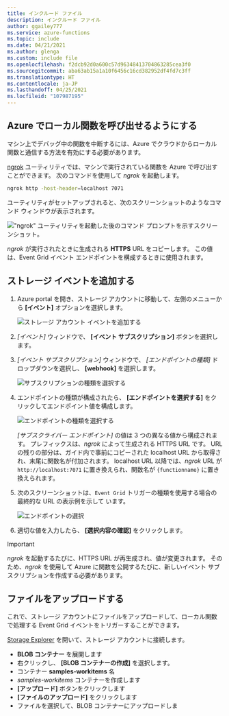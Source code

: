 ```yaml
---
title: インクルード ファイル
description: インクルード ファイル
author: ggailey777
ms.service: azure-functions
ms.topic: include
ms.date: 04/21/2021
ms.author: glenga
ms.custom: include file
ms.openlocfilehash: f2dcb92d0a600c57d96348413704863285cea3f0
ms.sourcegitcommit: aba63ab15a1a10f6456c16cd382952df4fd7c3ff
ms.translationtype: HT
ms.contentlocale: ja-JP
ms.lasthandoff: 04/25/2021
ms.locfileid: "107987195"
---
```

## <a name="allow-azure-to-call-your-local-function"></a>Azure でローカル関数を呼び出せるようにする

マシン上でデバッグ中の関数を中断するには、Azure でクラウドからローカル関数と通信する方法を有効にする必要があります。

[ngrok](https://ngrok.com/) ユーティリティでは、マシンで実行されている関数を Azure で呼び出すことができます。 次のコマンドを使用して *ngrok* を起動します。

```bash
ngrok http -host-header=localhost 7071
```
ユーティリティがセットアップされると、次のスクリーンショットのようなコマンド ウィンドウが表示されます。

!["ngrok" ユーティリティを起動した後のコマンド プロンプトを示すスクリーンショット。](./media/functions-event-grid-local-dev/functions-event-grid-local-dev-ngrok.png)

*ngrok* が実行されたときに生成される **HTTPS** URL をコピーします。 この値は、Event Grid イベント エンドポイントを構成するときに使用されます。

## <a name="add-a-storage-event"></a>ストレージ イベントを追加する

1. Azure portal を開き、ストレージ アカウントに移動して、左側のメニューから **[イベント]** オプションを選択します。

    ![ストレージ アカウント イベントを追加する](./media/functions-event-grid-local-dev/functions-event-grid-local-dev-add-event.png)

1. *[イベント]* ウィンドウで、 **[イベント サブスクリプション]** ボタンを選択します。 

1. *[イベント サブスクリプション]* ウィンドウで、 *[エンドポイントの種類]* ドロップダウンを選択し、 **[webhook]** を選択します。

    ![サブスクリプションの種類を選択する](./media/functions-event-grid-local-dev/functions-event-grid-local-dev-event-subscription-type.png)

1. エンドポイントの種類が構成されたら、 **[エンドポイントを選択する]** をクリックしてエンドポイント値を構成します。

    ![エンドポイントの種類を選択する](./media/functions-event-grid-local-dev/functions-event-grid-local-dev-event-subscription-endpoint.png)

    *[サブスクライバー エンドポイント]* の値は 3 つの異なる値から構成されます。 プレフィックスは、*ngrok* によって生成される HTTPS URL です。 URL の残りの部分は、ガイド内で事前にコピーされた localhost URL から取得され、末尾に関数名が付加されます。 localhost URL 以降では、*ngrok* URL が `http://localhost:7071` に置き換えられ、関数名が `{functionname}` に置き換えられます。

1. 次のスクリーンショットは、`Event Grid` トリガーの種類を使用する場合の最終的な URL の表示例を示して います。

    ![エンドポイントの選択](./media/functions-event-grid-local-dev/functions-event-grid-local-dev-event-subscription-endpoint-selection.png)

1. 適切な値を入力したら、 **[選択内容の確認]** をクリックします。

> [!IMPORTANT]
> *ngrok* を起動するたびに、HTTPS URL が再生成され、値が変更されます。 そのため、*ngrok* を使用して Azure に関数を公開するたびに、新しいイベント サブスクリプションを作成する必要があります。

## <a name="upload-a-file"></a>ファイルをアップロードする

これで、ストレージ アカウントにファイルをアップロードして、ローカル関数で処理する Event Grid イベントをトリガーすることができます。 

[Storage Explorer](https://azure.microsoft.com/features/storage-explorer/) を開いて、ストレージ アカウントに接続します。 

- **BLOB コンテナー** を展開します 
- 右クリックし、 **[BLOB コンテナーの作成]** を選択します。
- コンテナー **samples-workitems** 名
- *samples-workitems* コンテナーを作成します
- **[アップロード]** ボタンをクリックします
- **[ファイルのアップロード]** をクリックします
- ファイルを選択して、BLOB コンテナーにアップロードしま

